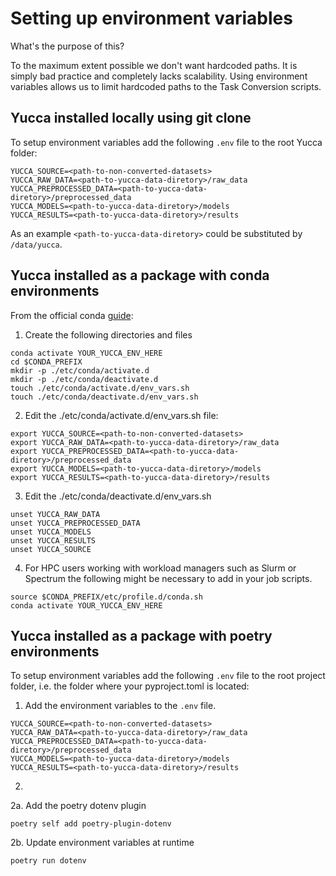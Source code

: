 # Setting up environment variables
What's the purpose of this?

To the maximum extent possible we don't want hardcoded paths. It is simply bad practice and completely lacks scalability. Using environment variables allows us to limit hardcoded paths to the Task Conversion scripts.

## Yucca installed locally using git clone 
To setup environment variables add the following `.env` file to the root Yucca folder:

```
YUCCA_SOURCE=<path-to-non-converted-datasets>
YUCCA_RAW_DATA=<path-to-yucca-data-diretory>/raw_data
YUCCA_PREPROCESSED_DATA=<path-to-yucca-data-diretory>/preprocessed_data
YUCCA_MODELS=<path-to-yucca-data-diretory>/models
YUCCA_RESULTS=<path-to-yucca-data-diretory>/results
```

As an example `<path-to-yucca-data-diretory>` could be substituted by `/data/yucca`.


## Yucca installed as a package with conda environments
From the official conda [guide](#https://conda.io/projects/conda/en/latest/user-guide/tasks/manage-environments.html#macos-and-linux):

1. Create the following directories and files 
```
conda activate YOUR_YUCCA_ENV_HERE
cd $CONDA_PREFIX
mkdir -p ./etc/conda/activate.d
mkdir -p ./etc/conda/deactivate.d
touch ./etc/conda/activate.d/env_vars.sh
touch ./etc/conda/deactivate.d/env_vars.sh
```
2. Edit the ./etc/conda/activate.d/env_vars.sh file:
```
export YUCCA_SOURCE=<path-to-non-converted-datasets>
export YUCCA_RAW_DATA=<path-to-yucca-data-diretory>/raw_data
export YUCCA_PREPROCESSED_DATA=<path-to-yucca-data-diretory>/preprocessed_data
export YUCCA_MODELS=<path-to-yucca-data-diretory>/models
export YUCCA_RESULTS=<path-to-yucca-data-diretory>/results
```
3. Edit the ./etc/conda/deactivate.d/env_vars.sh
```
unset YUCCA_RAW_DATA
unset YUCCA_PREPROCESSED_DATA
unset YUCCA_MODELS
unset YUCCA_RESULTS
unset YUCCA_SOURCE
```
4. For HPC users working with workload managers such as Slurm or Spectrum the following might
be necessary to add in your job scripts.
```
source $CONDA_PREFIX/etc/profile.d/conda.sh
conda activate YOUR_YUCCA_ENV_HERE
```
## Yucca installed as a package with poetry environments
To setup environment variables add the following `.env` file to the root project folder, i.e. the folder where your pyproject.toml is located:
1. Add the environment variables to the `.env` file.
```
YUCCA_SOURCE=<path-to-non-converted-datasets>
YUCCA_RAW_DATA=<path-to-yucca-data-diretory>/raw_data
YUCCA_PREPROCESSED_DATA=<path-to-yucca-data-diretory>/preprocessed_data
YUCCA_MODELS=<path-to-yucca-data-diretory>/models
YUCCA_RESULTS=<path-to-yucca-data-diretory>/results
```
2. 
2a. Add the poetry dotenv plugin
```
poetry self add poetry-plugin-dotenv
```
2b. Update environment variables at runtime
```
poetry run dotenv
```
